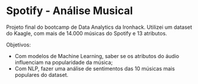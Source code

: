 # Spotify - Análise Musical

Projeto final do bootcamp de Data Analytics da Ironhack. 
Utilizei um dataset do Kaagle, com mais de 14.000 músicas do Spotify e 13 atributos.

Objetivos:
- Com modelos de Machine Learning, saber se os atributos do áudio influenciam na popularidade da música;
- Com NLP, fazer uma análise de sentimentos das 10 músicas mais populares do dataset.
